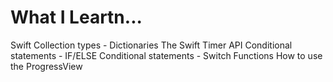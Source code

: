 # What I Leartn...
Swift Collection types - Dictionaries
The Swift Timer API
Conditional statements - IF/ELSE
Conditional statements - Switch
Functions 
How to use the ProgressView

